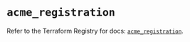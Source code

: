 # `acme_registration`

Refer to the Terraform Registry for docs: [`acme_registration`](https://registry.terraform.io/providers/vancluever/acme/2.20.2/docs/resources/registration).
